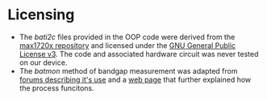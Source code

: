 # Licensing
- The *bati2c* files provided in the OOP code were derived from the [max1720x repository](https://github.com/IRNAS/max1720x) and licensed under the [GNU General Public License v3](http://www.gnu.org/licenses/gpl-3.0.en.html). The code and associated hardware circuit was never tested on our device.
- The *batmon* method of bandgap measurement was adapted from [forums describing it's use](https://forum.arduino.cc/t/measurement-of-bandgap-voltage/38215) and a [web page](https://provideyourown.com/2012/secret-arduino-voltmeter-measure-battery-voltage/) that further explained how the process funcitons.
